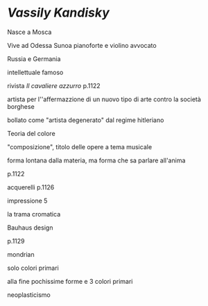 # _Vassily Kandisky_
Nasce a Mosca

Vive ad Odessa
Sunoa pianoforte e violino
avvocato

Russia e Germania

intellettuale famoso


rivista _Il cavaliere azzurro_ p.1122

artista per l''affermazzione di un nuovo tipo di arte contro la società borghese

bollato come "artista degenerato" dal regime hitleriano

Teoria del colore


"composizione", titolo delle opere a tema musicale

forma lontana dalla materia, ma forma che sa parlare all'anima

p.1122


acquerelli p.1126

impressione 5

la trama cromatica


Bauhaus
design

p.1129

mondrian

solo colori primari

alla fine pochissime forme e 3 colori primari

neoplasticismo
<!--stackedit_data:
eyJoaXN0b3J5IjpbNzk0NTA4NTA3XX0=
-->
